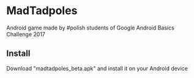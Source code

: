 # MadTadpoles
Android game made by #polish students of Google Android Basics Challenge 2017

## Install 
Download "madtadpoles_beta.apk" and install it on your Android device

